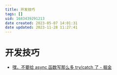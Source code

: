 ```yaml
---
title: 开发技巧
tags: []
uid: 1683439291213
date created: 2023-05-07 14:01:31
date updated: 2023-11-28 11:27:41
---
```


# 开发技巧

- [嘿，不要给 async 函数写那么多 try/catch 了 - 掘金](https://juejin.cn/post/6844903886898069511)
